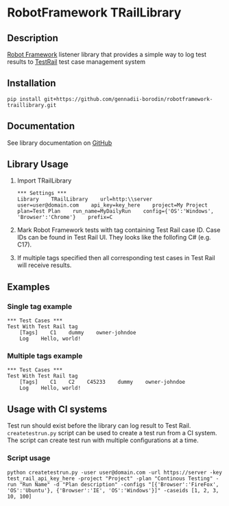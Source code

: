 # RobotFramework TRailLibrary

## Description

[Robot Framework](http://www.robotframework.org) listener library that provides a simple way to log test results to [TestRail](http://www.gurock.com/testrail/) test case management system

## Installation

```
pip install git+https://github.com/gennadii-borodin/robotframework-traillibrary.git
```

## Documentation

See library documentation on [GitHub](https://github.com/gennadii-borodin/robotframework-traillibrary/tree/master/docs)

## Library Usage

1. Import TRailLibrary

   ```robot
   *** Settings ***
   Library    TRailLibrary    url=http:\\server    user=user@domain.com    api_key=key_here    project=My Project    plan=Test Plan    run_name=MyDailyRun    config={'OS':'Windows', 'Browser':'Chrome'}    prefix=C

   ```

2. Mark Robot Framework tests with tag containing Test Rail case ID. Case IDs can be found in Test Rail UI. They looks like the follofing C# (e.g. C17).

3. If multiple tags specified then all corresponding test cases in Test Rail will receive results.

## Examples

### Single tag example

```robotframework
*** Test Cases ***
Test With Test Rail tag
    [Tags]    C1    dummy    owner-johndoe
    Log    Hello, world!
```

### Multiple tags example

```robotframework
*** Test Cases ***
Test With Test Rail tag
    [Tags]    C1    C2    C45233    dummy    owner-johndoe
    Log    Hello, world!
```

## Usage with CI systems

Test run should exist before the library can log result to Test Rail.
`createtestrun.py` script can be used to create a test run from a CI system.
The script can create test run with multiple configurations at a time.

### Script usage

```
python createtestrun.py -user user@domain.com -url https://server -key test_rail_api_key_here -project "Project" -plan "Continous Testing" -run "Run Name" -d "Plan description" -configs "[{'Browser':'FireFox', 'OS':'Ubuntu'}, {'Browser':'IE', 'OS':'Windows'}]" -caseids [1, 2, 3, 10, 100]
```
